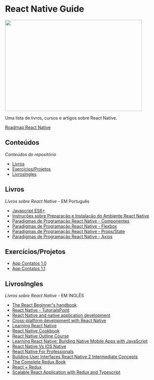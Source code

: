 # React Native Guide

<img src="https://github-production-user-asset-6210df.s3.amazonaws.com/83461178/261480164-ef2248e6-9885-498b-b737-7663515a3c33.png?X-Amz-Algorithm=AWS4-HMAC-SHA256&X-Amz-Credential=AKIAIWNJYAX4CSVEH53A%2F20230818%2Fus-east-1%2Fs3%2Faws4_request&X-Amz-Date=20230818T020244Z&X-Amz-Expires=300&X-Amz-Signature=2fc059d811457f7e4b410df76fe59bfa2bbe454b685d88b6994c6f1506790048&X-Amz-SignedHeaders=host&actor_id=83461178&key_id=0&repo_id=659496478" width="450px" height="300px"/>

Uma lista de livros, cursos e artigos sobre React Native.

[Roadmap React Native](https://roadmap.sh/pdfs/roadmaps/react.pdf)

## Conteúdos

*Conteúdos do repositório*

- [Livros](#Livros)
- [Exercícios/Projetos](#Exercícios/Projetos)
- [LivrosIngles](#LivrosIngles)

## Livros

*Livros sobre React Native* - EM Português

- [Javascript ES6+](http://www.gileduardo.com.br/ifpr/pp_rn/downloads/pp_rn_aula01.pdf)
- [Instruções sobre Preparação e Instalação do Ambiente React Native](http://www.gileduardo.com.br/ifpr/pp_rn/downloads/pp_rn_aula03.pdf)
- [Paradigmas de Programação React Native - Componentes](http://www.gileduardo.com.br/ifpr/pp_rn/downloads/pp_rn_aula06.pdf)
- [Paradigmas de Programação React Native - Flexbox](http://www.gileduardo.com.br/ifpr/pp_rn/downloads/pp_rn_aula04.pdf)
- [Paradigmas de Programação React Native - Props/State](http://www.gileduardo.com.br/ifpr/pp_rn/downloads/pp_rn_aula05.pdf)
- [Paradigmas de Programação React Native - Axios](http://www.gileduardo.com.br/ifpr/pp_rn/downloads/pp_rn_aula08.pdf)

## Exercícios/Projetos

- [App Contatos 1.0](http://www.gileduardo.com.br/ifpr/pp_rn/downloads/pp_rn_aula09.pdf)
- [App Contatos 1.1](http://www.gileduardo.com.br/ifpr/pp_rn/downloads/pp_rn_aula10.pdf)

## LivrosIngles

*Livros sobre React Native* - EM INGLÊS

- [The React Beginner's handbook](https://www.lcg.ufrj.br/nodejs/books/react-beginners-handbook.pdf)
- [React Native - TutorialsPoint](https://www.tutorialspoint.com/react_native/react_native_tutorial.pdf)
- [React Native and native application development](https://www.diva-portal.org/smash/get/diva2:1547719/FULLTEXT01.pdf)
- [Cross-platform development with React Native](https://uu.diva-portal.org/smash/get/diva2:971240/FULLTEXT01.pdf)
- [Learning React Native](https://riptutorial.com/Download/react-native.pdf)
- [React Native Cookbook](http://projanco.com/Library/React%20Native%20Cookbook.pdf)
- [React Native Outline Course](https://www.protechtraining.com/pdf/PT20726~.pdf)
- [Learning React Native: Building Native Mobile Apps with JavaScript](https://pepa.holla.cz/wp-content/uploads/2016/12/Learning-React-Native.pdf)
- [React Native Vs IOS Native](https://assets.website-files.com/5fddf3ad1621378d415ccb6d/60099450a0951e80185bf92c_React%20Native%20Vs%20IOS%20Native.pdf)
- [React Native For Professionals](https://goalkicker.com/ReactNativeBook/ReactNativeNotesForProfessionals.pdf)
- [Building User Interfaces React Native 2 Intermediate Concepts](https://wisc-hci-curriculum.github.io/cs639-f20/lectures/08-Build-React-Native-2.pdf)
- [The Complete Redux Book](https://www.dsspp.sk/assets/redux-book.pdf)
- [React + Redux](https://weblab.mit.edu/public/react-redux.pdf)
- [Scalable React Application with Redux and Typescript](https://www.theseus.fi/bitstream/handle/10024/752149/Dao_Phong.pdf?sequence=2&isAllowed=y)
